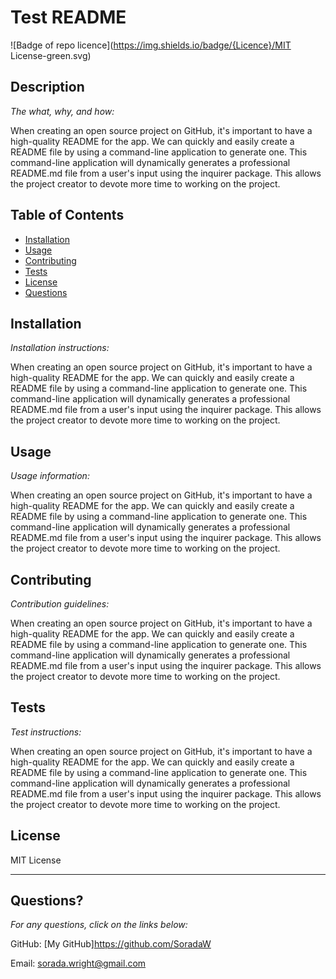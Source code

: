 
  # Test README

  ![Badge of repo licence](https://img.shields.io/badge/{Licence}/MIT License-green.svg)

  ## Description

  *The what, why, and how:*

  When creating an open source project on GitHub, it's important to have a high-quality README for the app. We can quickly and easily create a README file by using a command-line application to generate one. This command-line application will dynamically generates a professional README.md file from a user's input using the inquirer package. This allows the project creator to devote more time to working on the project.
  ## Table of Contents
  * [Installation](#installation)
  * [Usage](#usage)
  * [Contributing](#contributing)
  * [Tests](#tests)
  * [License](#license)
  * [Questions](#questions)
  ## Installation
    
  *Installation instructions:*
    
  When creating an open source project on GitHub, it's important to have a high-quality README for the app. We can quickly and easily create a README file by using a command-line application to generate one. This command-line application will dynamically generates a professional README.md file from a user's input using the inquirer package. This allows the project creator to devote more time to working on the project.
  
  ## Usage
      
  *Usage information:*
      
  When creating an open source project on GitHub, it's important to have a high-quality README for the app. We can quickly and easily create a README file by using a command-line application to generate one. This command-line application will dynamically generates a professional README.md file from a user's input using the inquirer package. This allows the project creator to devote more time to working on the project.
  
  ## Contributing
      
  *Contribution guidelines:*
      
  When creating an open source project on GitHub, it's important to have a high-quality README for the app. We can quickly and easily create a README file by using a command-line application to generate one. This command-line application will dynamically generates a professional README.md file from a user's input using the inquirer package. This allows the project creator to devote more time to working on the project.
  
  ## Tests
      
  *Test instructions:*
      
  When creating an open source project on GitHub, it's important to have a high-quality README for the app. We can quickly and easily create a README file by using a command-line application to generate one. This command-line application will dynamically generates a professional README.md file from a user's input using the inquirer package. This allows the project creator to devote more time to working on the project.
  
  ## License
        
  MIT License
  
  ---

  ## Questions?

  *For any questions, click on the links below:*

  GitHub: [My GitHub]https://github.com/SoradaW
  
  Email: sorada.wright@gmail.com
  